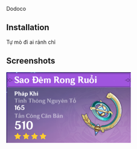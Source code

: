 Dodoco
## Installation

Tự mò đi ai rảnh chỉ

    
## Screenshots

![App Screenshot](https://github.com/Waltz1809/GenshinModdingImpactVN-Asset/blob/main/VuKhi/PhapKhi/4Sao/SaoDemRongRuoi/SaoDemRongRuoi.png)

